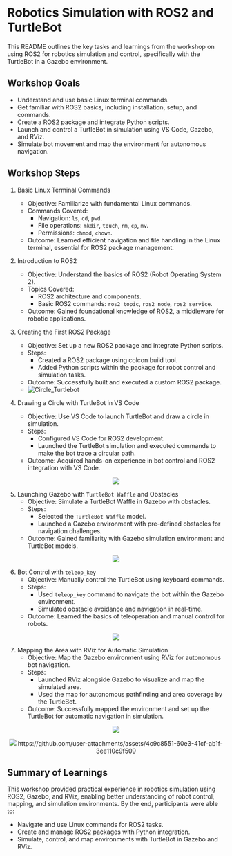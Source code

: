 # Robotics Simulation with ROS2 and TurtleBot
This README outlines the key tasks and learnings from the workshop on using ROS2 for robotics simulation and control, specifically with the TurtleBot in a Gazebo environment.

## Workshop Goals
* Understand and use basic Linux terminal commands.
* Get familiar with ROS2 basics, including installation, setup, and commands.
* Create a ROS2 package and integrate Python scripts.
* Launch and control a TurtleBot in simulation using VS Code, Gazebo, and RViz.
* Simulate bot movement and map the environment for autonomous navigation.

## Workshop Steps
 1. Basic Linux Terminal Commands
    * Objective: Familiarize with fundamental Linux commands.
    * Commands Covered:
        - Navigation: ```ls```, ```cd```, ```pwd```.
        - File operations: ```mkdir```, ```touch```, ```rm```, ```cp```, ```mv```.
        - Permissions: ```chmod```, ```chown```.
    * Outcome: Learned efficient navigation and file handling in the Linux terminal, essential for ROS2 package management.
  
2. Introduction to ROS2
    * Objective: Understand the basics of ROS2 (Robot Operating System 2).
    * Topics Covered:
      - ROS2 architecture and components.
      - Basic ROS2 commands: ```ros2 topic```, ```ros2 node```, ```ros2 service```.
    * Outcome: Gained foundational knowledge of ROS2, a middleware for robotic applications.

3. Creating the First ROS2 Package
    * Objective: Set up a new ROS2 package and integrate Python scripts.
    * Steps:
      - Created a ROS2 package using colcon build tool.
      - Added Python scripts within the package for robot control and simulation tasks.
    * Outcome: Successfully built and executed a custom ROS2 package.
    * ![Circle_Turtlebot](https://github.com/user-attachments/assets/4151e303-af62-43f5-a7dd-052f33690dfe)

  
 
   

4. Drawing a Circle with TurtleBot in VS Code
    * Objective: Use VS Code to launch TurtleBot and draw a circle in simulation.
    * Steps:
      - Configured VS Code for ROS2 development.
      - Launched the TurtleBot simulation and executed commands to make the bot trace a circular path.
    * Outcome: Acquired hands-on experience in bot control and ROS2 integration with VS Code.
 
<p align="center"> <img src="./Images/Circle_Turtlebot.png">

5. Launching Gazebo with ```TurtleBot Waffle``` and Obstacles
    * Objective: Simulate a TurtleBot Waffle in Gazebo with obstacles.
    * Steps:
      - Selected the ```TurtleBot Waffle``` model.
      - Launched a Gazebo environment with pre-defined obstacles for navigation challenges.
    * Outcome: Gained familiarity with Gazebo simulation environment and TurtleBot models.
<p align="center"> <img src="./Images/Obstacle_course.png">

6. Bot Control with ```teleop_key```
    * Objective: Manually control the TurtleBot using keyboard commands.
    * Steps:
      - Used ```teleop_key``` command to navigate the bot within the Gazebo environment.
      - Simulated obstacle avoidance and navigation in real-time.
    * Outcome: Learned the basics of teleoperation and manual control for robots.
<p align="center"> <img src="./Images/Teleop_Key.png">
 
7. Mapping the Area with RViz for Automatic Simulation
    * Objective: Map the Gazebo environment using RViz for autonomous bot navigation.
    * Steps:
       - Launched RViz alongside Gazebo to visualize and map the simulated area.
       - Used the map for autonomous pathfinding and area coverage by the TurtleBot.
    * Outcome: Successfully mapped the environment and set up the TurtleBot for automatic navigation in simulation.
<p align="center"> <img src="./Images/Simulation_mapping_1.png">
<p align="center"> <img src="./Images/Simulation_mapping_2.jpg">
https://github.com/user-attachments/assets/4c9c8551-60e3-41cf-ab1f-3ee110c9f509



## Summary of Learnings
This workshop provided practical experience in robotics simulation using ROS2, Gazebo, and RViz, enabling better understanding of robot control, mapping, and simulation environments. By the end, participants were able to:

* Navigate and use Linux commands for ROS2 tasks.
* Create and manage ROS2 packages with Python integration.
* Simulate, control, and map environments with TurtleBot in Gazebo and RViz.
